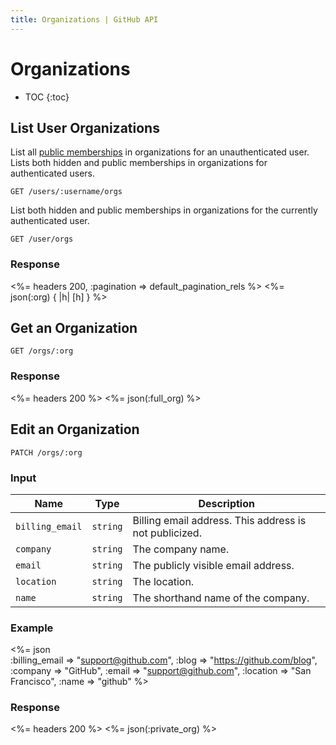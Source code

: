 ```yaml
---
title: Organizations | GitHub API
---
```


# Organizations

* TOC
{:toc}

## List User Organizations

List all [public memberships](https://help.github.com/articles/publicizing-or-concealing-organization-membership) in organizations for an unauthenticated user. Lists both hidden and public memberships in organizations for authenticated users.

    GET /users/:username/orgs

List both hidden and public memberships in organizations for the currently authenticated user.

    GET /user/orgs

### Response

<%= headers 200, :pagination => default_pagination_rels %>
<%= json(:org) { |h| [h] } %>

## Get an Organization

    GET /orgs/:org

### Response

<%= headers 200 %>
<%= json(:full_org) %>

## Edit an Organization

    PATCH /orgs/:org

### Input

Name | Type | Description
-----|------|--------------
`billing_email`|`string` | Billing email address. This address is not publicized.
`company`|`string` | The company name.
`email`|`string` | The publicly visible email address.
`location`|`string` | The location.
`name`|`string` | The shorthand name of the company.

### Example

<%= json \
    :billing_email => "support@github.com",
    :blog     => "https://github.com/blog",
    :company  => "GitHub",
    :email    => "support@github.com",
    :location => "San Francisco",
    :name     => "github"
    %>

### Response

<%= headers 200 %>
<%= json(:private_org) %>
